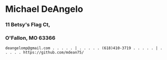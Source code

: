 # Michael DeAngelo
### 11 Betsy's Flag Ct,
### O'Fallon, MO  63366

    deangelomp@gmail.com . . . . . | . . . . . (618)410-3719 . . . . . | . . . . . https://github.com/mdean75/ 
